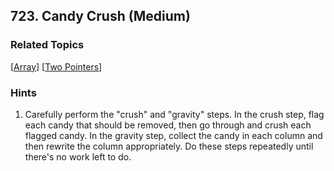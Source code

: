 <!--|This file generated by command(leetcode description); DO NOT EDIT.    |-->
<!--+----------------------------------------------------------------------+-->
<!--|@author    Openset <openset.wang@gmail.com>                           |-->
<!--|@link      https://github.com/openset                                 |-->
<!--|@home      https://github.com/openset/leetcode                        |-->
<!--+----------------------------------------------------------------------+-->

## 723. Candy Crush (Medium)



### Related Topics
  [[Array](https://github.com/openset/leetcode/tree/master/tag/array/README.md)]
  [[Two Pointers](https://github.com/openset/leetcode/tree/master/tag/two-pointers/README.md)]

### Hints
  1. Carefully perform the "crush" and "gravity" steps.  In the crush step, flag each candy that should be removed, then go through and crush each flagged candy.  In the gravity step, collect the candy in each column and then rewrite the column appropriately.  Do these steps repeatedly until there's no work left to do.
